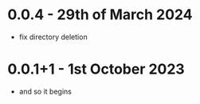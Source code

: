# 0.0.4 - 29th of March 2024

- fix directory deletion

# 0.0.1+1 - 1st October 2023
- and so it begins